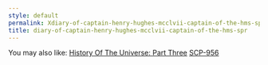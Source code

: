 ```yaml
---
style: default
permalink: Xdiary-of-captain-henry-hughes-mcclvii-captain-of-the-hms-spr
title: diary-of-captain-henry-hughes-mcclvii-captain-of-the-hms-spr
---
```

You may also like:
[History Of The Universe: Part Three](http://scp-wiki.net/history-of-the-universe-part-three)
[SCP-956](http://scp-wiki.net/scp-956)